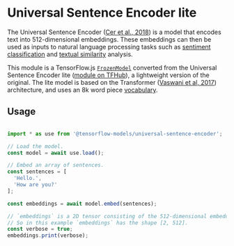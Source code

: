 # Universal Sentence Encoder lite

The Universal Sentence Encoder ([Cer et al., 2018](https://arxiv.org/pdf/1803.11175.pdf)) is a model that encodes text into 512-dimensional embeddings. These embeddings can then be used as inputs to natural language processing tasks such as [sentiment classification](https://en.wikipedia.org/wiki/Sentiment_analysis) and [textual similarity](https://en.wikipedia.org/wiki/Semantic_similarity) analysis.

This module is a TensorFlow.js [`FrozenModel`](https://js.tensorflow.org/api/latest/#loadFrozenModel) converted from the Universal Sentence Encoder lite ([module on TFHub](https://tfhub.dev/google/universal-sentence-encoder-lite/2)), a lightweight version of the original. The lite model is based on the Transformer ([Vaswani et al, 2017](https://arxiv.org/pdf/1706.03762.pdf)) architecture, and uses an 8k word piece [vocabulary](https://storage.googleapis.com/tfjs-models/savedmodel/universal_sentence_encoder/vocab.json).

## Usage

```js

import * as use from '@tensorflow-models/universal-sentence-encoder';

// Load the model.
const model = await use.load();

// Embed an array of sentences.
const sentences = [
  'Hello.',
  'How are you?'
];

const embeddings = await model.embed(sentences);

// `embeddings` is a 2D tensor consisting of the 512-dimensional embeddings for each sentence.
// So in this example `embeddings` has the shape [2, 512].
const verbose = true;
embeddings.print(verbose);

```